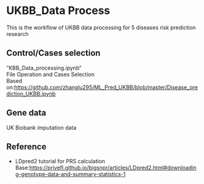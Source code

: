# UKBB_Data Process
This is the workflow of UKBB data processing for 5 diseases risk prediction research 

## Control/Cases selection
”KBB_Data_processing.ipynb“  
File Operation and Cases Selection  
Based on:https://github.com/zhanglu295/ML_Pred_UKBB/blob/master/Disease_prediction_UKBB.ipynb

## Gene data
UK Biobank imputation data

## Reference 
+ LDpred2 tutorial for PRS calculation
Base:https://privefl.github.io/bigsnpr/articles/LDpred2.html#downloading-genotype-data-and-summary-statistics-1
